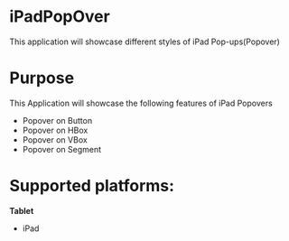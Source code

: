 iPadPopOver
===========

This application will showcase different styles of iPad Pop-ups(Popover)


# Purpose
This Application will showcase the following features of iPad Popovers

* Popover on Button
* Popover on HBox
* Popover on VBox
* Popover on Segment

# Supported platforms:
**Tablet** 
 * iPad
